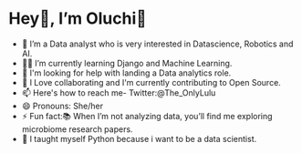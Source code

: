 #  Hey👋, I’m Oluchi🎀
- 👀 I’m a Data analyst who is very interested in Datascience, Robotics and AI.
- 👩‍💻 I’m currently learning Django and Machine Learning.
- 🤔 I'm looking for help with landing a Data analytics role.
- 💞️ I Love collaborating and I'm currently contributing to Open Source.
- 📫 Here's how to reach me- Twitter:@The_OnlyLulu
- 😄 Pronouns: She/her
- ⚡ Fun fact:📚 When I’m not analyzing data, you’ll find me exploring microbiome research papers.
- 🤖 I taught myself Python because i want to be a data scientist.

<!---
OluchiTheAnalyst/OluchiTheAnalyst is a ✨ special ✨ repository because its `README.md` (this file) appears on your GitHub profile.
You can click the Preview link to take a look at your changes.
--->
